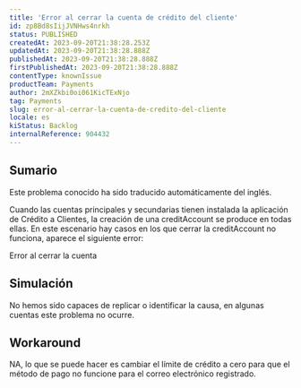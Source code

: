 ```yaml
---
title: 'Error al cerrar la cuenta de crédito del cliente'
id: zp8Bd8sIijJVNHws4nrkh
status: PUBLISHED
createdAt: 2023-09-20T21:38:28.253Z
updatedAt: 2023-09-20T21:38:28.888Z
publishedAt: 2023-09-20T21:38:28.888Z
firstPublishedAt: 2023-09-20T21:38:28.888Z
contentType: knownIssue
productTeam: Payments
author: 2mXZkbi0oi061KicTExNjo
tag: Payments
slug: error-al-cerrar-la-cuenta-de-credito-del-cliente
locale: es
kiStatus: Backlog
internalReference: 904432
---
```


## Sumario

<div class="alert alert-info">
  <p>Este problema conocido ha sido traducido automáticamente del inglés.</p>
</div>


Cuando las cuentas principales y secundarias tienen instalada la aplicación de Crédito a Clientes, la creación de una creditAccount se produce en todas ellas. En este escenario hay casos en los que cerrar la creditAccount no funciona, aparece el siguiente error:

Error al cerrar la cuenta


##

## Simulación


No hemos sido capaces de replicar o identificar la causa, en algunas cuentas este problema no ocurre.



## Workaround


NA, lo que se puede hacer es cambiar el límite de crédito a cero para que el método de pago no funcione para el correo electrónico registrado.




